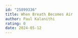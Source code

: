 ```yaml
---
id: "25899336"
title: When Breath Becomes Air
author: Paul Kalanithi
rating: 0
date: 2024-05-12
---
```


	